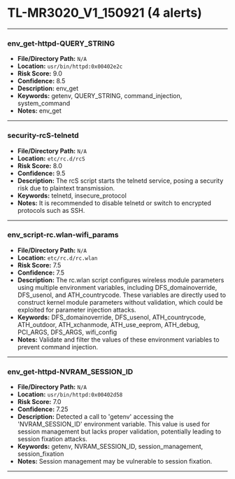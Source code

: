 # TL-MR3020_V1_150921 (4 alerts)

---

### env_get-httpd-QUERY_STRING

- **File/Directory Path:** `N/A`
- **Location:** `usr/bin/httpd:0x00402e2c`
- **Risk Score:** 9.0
- **Confidence:** 8.5
- **Description:** env_get
- **Keywords:** getenv, QUERY_STRING, command_injection, system_command
- **Notes:** env_get

---
### security-rcS-telnetd

- **File/Directory Path:** `N/A`
- **Location:** `etc/rc.d/rcS`
- **Risk Score:** 8.0
- **Confidence:** 9.5
- **Description:** The rcS script starts the telnetd service, posing a security risk due to plaintext transmission.
- **Keywords:** telnetd, insecure_protocol
- **Notes:** It is recommended to disable telnetd or switch to encrypted protocols such as SSH.

---
### env_script-rc.wlan-wifi_params

- **File/Directory Path:** `N/A`
- **Location:** `etc/rc.d/rc.wlan`
- **Risk Score:** 7.5
- **Confidence:** 7.5
- **Description:** The rc.wlan script configures wireless module parameters using multiple environment variables, including DFS_domainoverride, DFS_usenol, and ATH_countrycode. These variables are directly used to construct kernel module parameters without validation, which could be exploited for parameter injection attacks.
- **Keywords:** DFS_domainoverride, DFS_usenol, ATH_countrycode, ATH_outdoor, ATH_xchanmode, ATH_use_eeprom, ATH_debug, PCI_ARGS, DFS_ARGS, wifi_config
- **Notes:** Validate and filter the values of these environment variables to prevent command injection.

---
### env_get-httpd-NVRAM_SESSION_ID

- **File/Directory Path:** `N/A`
- **Location:** `usr/bin/httpd:0x00402d58`
- **Risk Score:** 7.0
- **Confidence:** 7.25
- **Description:** Detected a call to 'getenv' accessing the 'NVRAM_SESSION_ID' environment variable. This value is used for session management but lacks proper validation, potentially leading to session fixation attacks.
- **Keywords:** getenv, NVRAM_SESSION_ID, session_management, session_fixation
- **Notes:** Session management may be vulnerable to session fixation.

---
